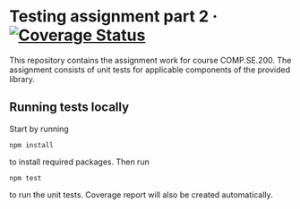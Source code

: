 # Testing assignment part 2 &middot; [![Coverage Status](https://coveralls.io/repos/github/mleer1/testing-part2/badge.png?branch=main)](https://coveralls.io/github/mleer1/testing-part2?branch=main)

This repository contains the assignment work for course COMP.SE.200. The assignment consists of unit tests for applicable components of the provided library.

## Running tests locally

Start by running

```shell
npm install
```

to install required packages. Then run

```shell
npm test
```

to run the unit tests. Coverage report will also be created automatically.
